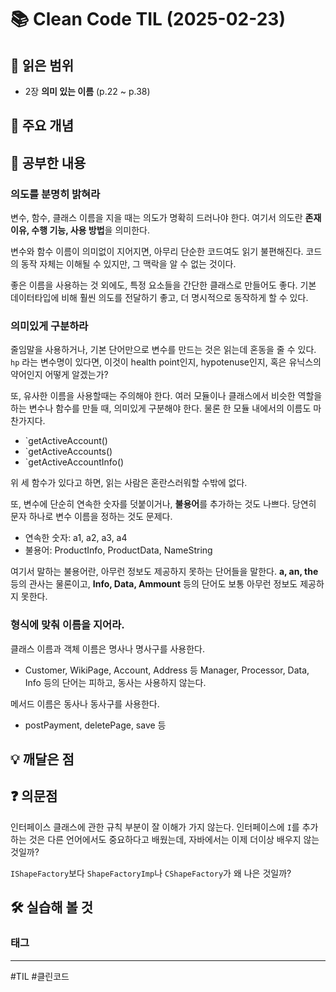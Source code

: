 # 📚 Clean Code TIL (2025-02-23)

## 📖 읽은 범위

- 2장 **의미 있는 이름** (p.22 ~ p.38)

## 📌 주요 개념


## 📖 공부한 내용

### 의도를 분명히 밝혀라

변수, 함수, 클래스 이름을 지을 때는 의도가 명확히 드러나야 한다. 여기서 의도란 **존재 이유, 수행 기능, 사용 방법**을 의미한다.

변수와 함수 이름이 의미없이 지어지면, 아무리 단순한 코드여도 읽기 불편해진다. 코드의 동작 자체는 이해될 수 있지만, 그 맥락을 알 수 없는 것이다.

좋은 이름을 사용하는 것 외에도, 특정 요소들을 간단한 클래스로 만들어도 좋다. 기본 데이터타입에 비해 훨씬 의도를 전달하기 좋고, 더 명시적으로 동작하게 할 수 있다.

### 의미있게 구분하라

줄임말을 사용하거나, 기본 단어만으로 변수를 만드는 것은 읽는데 혼동을 줄 수 있다. `hp` 라는 변수명이 있다면, 이것이 health point인지, hypotenuse인지, 혹은 유닉스의 약어인지 어떻게 알겠는가?

또, 유사한 이름을 사용할때는 주의해야 한다. 여러 모듈이나 클래스에서 비슷한 역할을 하는 변수나 함수를 만들 때, 의미있게 구분해야 한다. 물론 한 모듈 내에서의 이름도 마찬가지다.
- `getActiveAccount()
- `getActiveAccounts()
- `getActiveAccountInfo()

위 세 함수가 있다고 하면, 읽는 사람은 혼란스러워할 수밖에 없다.

또, 변수에 단순히 연속한 숫자를 덧붙이거나, **불용어**를 추가하는 것도 나쁘다. 당연히 문자 하나로 변수 이름을 정하는 것도 문제다.
- 연속한 숫자: a1, a2, a3, a4
- 불용어: ProductInfo, ProductData, NameString

여기서 말하는 불용어란, 아무런 정보도 제공하지 못하는 단어들을 말한다. **a, an, the** 등의 관사는 물론이고, **Info, Data, Ammount** 등의 단어도 보통 아무런 정보도 제공하지 못한다.

### 형식에 맞춰 이름을 지어라.

클래스 이름과 객체 이름은 명사나 명사구를 사용한다.
- Customer, WikiPage, Account, Address 등
Manager, Processor, Data, Info 등의 단어는 피하고, 동사는 사용하지 않는다.

메서드 이름은 동사나 동사구를 사용한다.
- postPayment, deletePage, save 등








## 💡 깨달은 점


## ❓ 의문점

인터페이스 클래스에 관한 규칙 부분이 잘 이해가 가지 않는다. 인터페이스에 `I`를 추가하는 것은 다른 언어에서도 중요하다고 배웠는데, 자바에서는 이제 더이상 배우지 않는 것일까?

`IShapeFactory`보다 `ShapeFactoryImp`나 `CShapeFactory`가 왜 나은 것일까?

## 🛠️ 실습해 볼 것


### 태그
---
#TIL #클린코드 
